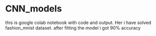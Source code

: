 # CNN_models

this is  google colab notebook with code and output.
Her i have solved fashion_mnist dataset. after fitting the model i got 90% accuracy

